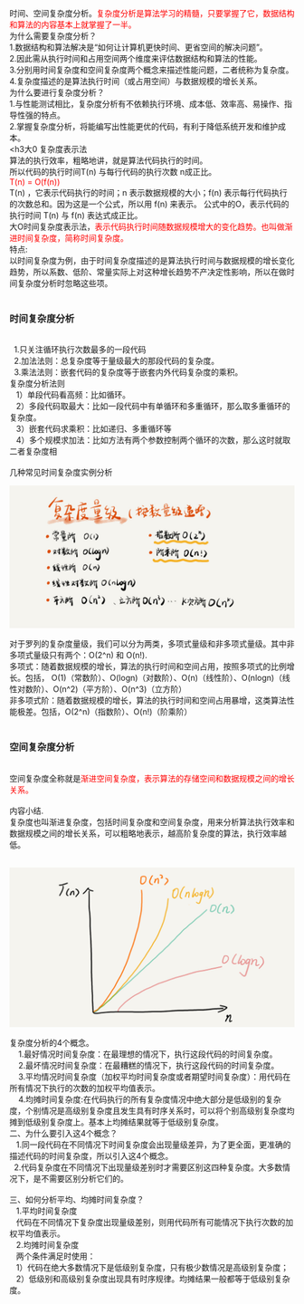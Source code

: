时间、空间复杂度分析。<font color=red>复杂度分析是算法学习的精髓，只要掌握了它，数据结构和算法的内容基本上就掌握了一半。</font></br>
为什么需要复杂度分析？</br>
1.数据结构和算法解决是“如何让计算机更快时间、更省空间的解决问题”。</br>
2.因此需从执行时间和占用空间两个维度来评估数据结构和算法的性能。</br>
3.分别用时间复杂度和空间复杂度两个概念来描述性能问题，二者统称为复杂度。</br>
4.复杂度描述的是算法执行时间（或占用空间）与数据规模的增长关系。</br>
为什么要进行复杂度分析？</br>
1.与性能测试相比，复杂度分析有不依赖执行环境、成本低、效率高、易操作、指导性强的特点。</br>
2.掌握复杂度分析，将能编写出性能更优的代码，有利于降低系统开发和维护成本。</br>
<h3大0 复杂度表示法</h3></br>
算法的执行效率，粗略地讲，就是算法代码执行的时间。</br>
所以代码的执行时间T(n) 与每行代码的执行次数 n成正比。</br>
<font color=red> T(n) = O(f(n))</font></br>
T(n) ，它表示代码执行的时间；n 表示数据规模的大小；f(n) 表示每行代码执行的次数总和。因为这是一个公式，所以用 f(n) 来表示。 公式中的O，表示代码的执行时间 T(n) 与 f(n) 表达式成正比。</br>
大O时间复杂度表示法，<font color=red>表示代码执行时间随数据规模增大的变化趋势。也叫做渐进时间复杂度，简称时间复杂度。</font></br>
特点:</br>
以时间复杂度为例，由于时间复杂度描述的是算法执行时间与数据规模的增长变化趋势，所以系数、低阶、常量实际上对这种增长趋势不产决定性影响，所以在做时间复杂度分析时忽略这些项。</br>
</br>
<h3>时间复杂度分析</h3></br>
&nbsp;&nbsp;1.只关注循环执行次数最多的一段代码</br>
&nbsp;&nbsp;2.加法法则：总复杂度等于量级最大的那段代码的复杂度。</br>
&nbsp;&nbsp;3.乘法法则：嵌套代码的复杂度等于嵌套内外代码复杂度的乘积。</br>
复杂度分析法则</br>
 &nbsp; &nbsp;1）单段代码看高频：比如循环。</br>
 &nbsp; &nbsp;2）多段代码取最大：比如一段代码中有单循环和多重循环，那么取多重循环的复杂度。</br>
 &nbsp; &nbsp;3）嵌套代码求乘积：比如递归、多重循环等</br>
 &nbsp; &nbsp;4）多个规模求加法：比如方法有两个参数控制两个循环的次数，那么这时就取二者复杂度相</br>
  </br>
几种常见时间复杂度实例分析</br>

<img src='https://github.com/XDingfh/DataStructureAndAlgorithm/blob/master/src/main/resources/images/GeekTime/Analysis1.png'></br>



对于罗列的复杂度量级，我们可以分为两类，多项式量级和非多项式量级。其中非多项式量级只有两个：O(2^n) 和 O(n!).</br>
多项式：随着数据规模的增长，算法的执行时间和空间占用，按照多项式的比例增长。包括，
O(1)（常数阶）、O(logn)（对数阶）、O(n)（线性阶）、O(nlogn)（线性对数阶）、O(n^2)（平方阶）、O(n^3)（立方阶）</br>
非多项式阶：随着数据规模的增长，算法的执行时间和空间占用暴增，这类算法性能极差。包括，O(2^n)（指数阶）、O(n!)（阶乘阶）</br>
</br>

<h3>空间复杂度分析</h3></br>
空间复杂度全称就是<font color=red>渐进空间复杂度，表示算法的存储空间和数据规模之间的增长关系。</font></br>

</br>
内容小结.</br>
复杂度也叫渐进复杂度，包括时间复杂度和空间复杂度，用来分析算法执行效率和数据规模之间的增长关系，可以粗略地表示，越高阶复杂度的算法，执行效率越低。</br>
</br>

<img src='https://github.com/XDingfh/DataStructureAndAlgorithm/blob/master/src/main/resources/images/GeekTime/Analysis2.png'></br>




复杂度分析的4个概念。</br>
   &nbsp; &nbsp;  1.最好情况时间复杂度：在最理想的情况下，执行这段代码的时间复杂度。</br>
   &nbsp; &nbsp;  2.最坏情况时间复杂度：在最糟糕的情况下，执行这段代码的时间复杂度。</br>
    &nbsp; &nbsp; 3.平均情况时间复杂度（加权平均时间复杂度或者期望时间复杂度）：用代码在所有情况下执行的次数的加权平均值表示。</br>
   &nbsp; &nbsp;  4.均摊时间复杂度:在代码执行的所有复杂度情况中绝大部分是低级别的复杂度，个别情况是高级别复杂度且发生具有时序关系时，可以将个别高级别复杂度均摊到低级别复杂度上。基本上均摊结果就等于低级别复杂度。</br>
二、为什么要引入这4个概念？</br>
 &nbsp; &nbsp;1.同一段代码在不同情况下时间复杂度会出现量级差异，为了更全面，更准确的描述代码的时间复杂度，所以引入这4个概念。</br>
  &nbsp;&nbsp;2.代码复杂度在不同情况下出现量级差别时才需要区别这四种复杂度。大多数情况下，是不需要区别分析它们的。</br>
</br>
三、如何分析平均、均摊时间复杂度？</br>
 &nbsp; &nbsp;1.平均时间复杂度</br>
 &nbsp; &nbsp;代码在不同情况下复杂度出现量级差别，则用代码所有可能情况下执行次数的加权平均值表示。</br>
 &nbsp; &nbsp;2.均摊时间复杂度</br>
 &nbsp; &nbsp;两个条件满足时使用： </br>
 &nbsp; &nbsp;1）代码在绝大多数情况下是低级别复杂度，只有极少数情况是高级别复杂度；</br>
 &nbsp; &nbsp;2）低级别和高级别复杂度出现具有时序规律。均摊结果一般都等于低级别复杂度。</br>
